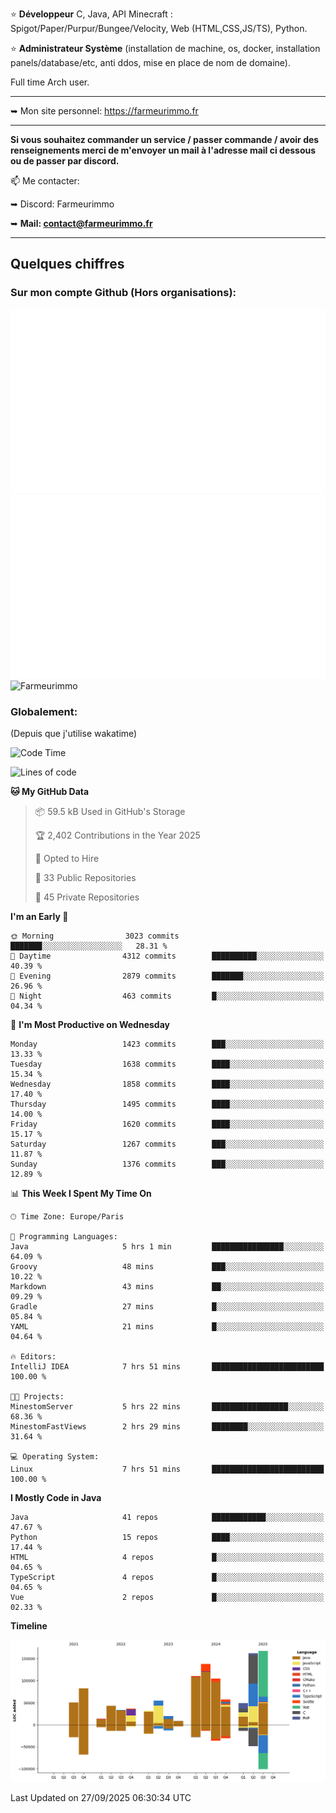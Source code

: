 ⭐ **Développeur** C, Java, API Minecraft : Spigot/Paper/Purpur/Bungee/Velocity, Web (HTML,CSS,JS/TS), Python.

⭐ **Administrateur Système** (installation de machine, os, docker, installation panels/database/etc, anti ddos, mise en place de nom de domaine).

Full time Arch user.

---

➥ Mon site personnel: https://farmeurimmo.fr

---

**Si vous souhaitez commander un service / passer commande / avoir des renseignements merci de m'envoyer un mail à l'adresse mail ci dessous ou de passer par discord.**

📫 Me contacter:
 
   ➥ Discord: Farmeurimmo
   
   ➥ **Mail: contact@farmeurimmo.fr**

---
## Quelques chiffres

### Sur mon compte Github (Hors organisations):

<a href="https://github.com/Farmeurimmo/github-stats">
<img src="https://github.com/Farmeurimmo/github-stats/blob/master/generated/overview.svg#gh-dark-mode-only" />
<img src="https://github.com/Farmeurimmo/github-stats/blob/master/generated/languages.svg#gh-dark-mode-only" />
</a>

<img src="https://komarev.com/ghpvc/?username=Farmeurimmo" alt="Farmeurimmo" />

### Globalement:

(Depuis que j'utilise wakatime)
<!--START_SECTION:waka-->
![Code Time](http://img.shields.io/badge/Code%20Time-2%2C477%20hrs%2035%20mins-blue)

![Lines of code](https://img.shields.io/badge/From%20Hello%20World%20I%27ve%20Written-1.2%20million%20lines%20of%20code-blue)

**🐱 My GitHub Data** 

> 📦 59.5 kB Used in GitHub's Storage 
 > 
> 🏆 2,402 Contributions in the Year 2025
 > 
> 💼 Opted to Hire
 > 
> 📜 33 Public Repositories 
 > 
> 🔑 45 Private Repositories 
 > 
**I'm an Early 🐤** 

```text
🌞 Morning                3023 commits        ███████░░░░░░░░░░░░░░░░░░   28.31 % 
🌆 Daytime                4312 commits        ██████████░░░░░░░░░░░░░░░   40.39 % 
🌃 Evening                2879 commits        ███████░░░░░░░░░░░░░░░░░░   26.96 % 
🌙 Night                  463 commits         █░░░░░░░░░░░░░░░░░░░░░░░░   04.34 % 
```
📅 **I'm Most Productive on Wednesday** 

```text
Monday                   1423 commits        ███░░░░░░░░░░░░░░░░░░░░░░   13.33 % 
Tuesday                  1638 commits        ████░░░░░░░░░░░░░░░░░░░░░   15.34 % 
Wednesday                1858 commits        ████░░░░░░░░░░░░░░░░░░░░░   17.40 % 
Thursday                 1495 commits        ████░░░░░░░░░░░░░░░░░░░░░   14.00 % 
Friday                   1620 commits        ████░░░░░░░░░░░░░░░░░░░░░   15.17 % 
Saturday                 1267 commits        ███░░░░░░░░░░░░░░░░░░░░░░   11.87 % 
Sunday                   1376 commits        ███░░░░░░░░░░░░░░░░░░░░░░   12.89 % 
```


📊 **This Week I Spent My Time On** 

```text
🕑︎ Time Zone: Europe/Paris

💬 Programming Languages: 
Java                     5 hrs 1 min         ████████████████░░░░░░░░░   64.09 % 
Groovy                   48 mins             ███░░░░░░░░░░░░░░░░░░░░░░   10.22 % 
Markdown                 43 mins             ██░░░░░░░░░░░░░░░░░░░░░░░   09.29 % 
Gradle                   27 mins             █░░░░░░░░░░░░░░░░░░░░░░░░   05.84 % 
YAML                     21 mins             █░░░░░░░░░░░░░░░░░░░░░░░░   04.64 % 

🔥 Editors: 
IntelliJ IDEA            7 hrs 51 mins       █████████████████████████   100.00 % 

🐱‍💻 Projects: 
MinestomServer           5 hrs 22 mins       █████████████████░░░░░░░░   68.36 % 
MinestomFastViews        2 hrs 29 mins       ████████░░░░░░░░░░░░░░░░░   31.64 % 

💻 Operating System: 
Linux                    7 hrs 51 mins       █████████████████████████   100.00 % 
```

**I Mostly Code in Java** 

```text
Java                     41 repos            ████████████░░░░░░░░░░░░░   47.67 % 
Python                   15 repos            ████░░░░░░░░░░░░░░░░░░░░░   17.44 % 
HTML                     4 repos             █░░░░░░░░░░░░░░░░░░░░░░░░   04.65 % 
TypeScript               4 repos             █░░░░░░░░░░░░░░░░░░░░░░░░   04.65 % 
Vue                      2 repos             █░░░░░░░░░░░░░░░░░░░░░░░░   02.33 % 
```



**Timeline**

![Lines of Code chart](https://raw.githubusercontent.com/Farmeurimmo/Farmeurimmo/main/assets/bar_graph.png)


 Last Updated on 27/09/2025 06:30:34 UTC
<!--END_SECTION:waka-->
